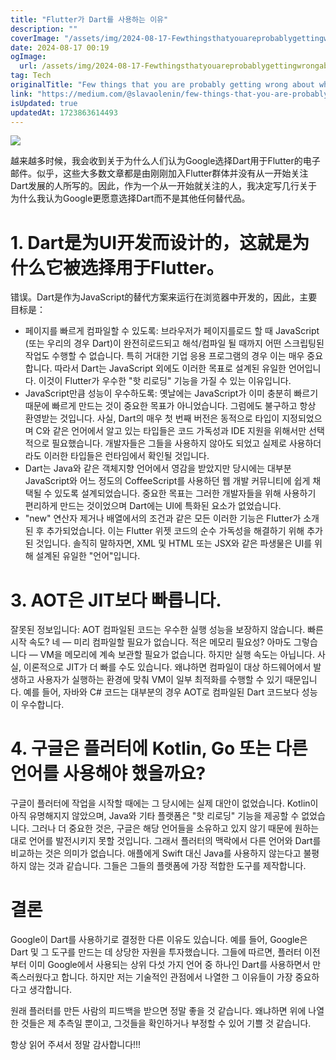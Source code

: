 ```yaml
---
title: "Flutter가 Dart를 사용하는 이유"
description: ""
coverImage: "/assets/img/2024-08-17-FewthingsthatyouareprobablygettingwrongaboutwhyFlutterusesDart_0.png"
date: 2024-08-17 00:19
ogImage: 
  url: /assets/img/2024-08-17-FewthingsthatyouareprobablygettingwrongaboutwhyFlutterusesDart_0.png
tag: Tech
originalTitle: "Few things that you are probably getting wrong about why Flutter uses Dart"
link: "https://medium.com/@slavaolenin/few-things-that-you-are-probably-getting-wrong-about-why-flutter-uses-dart-463ae327abbc"
isUpdated: true
updatedAt: 1723863614493
---
```



<img src="/assets/img/2024-08-17-FewthingsthatyouareprobablygettingwrongaboutwhyFlutterusesDart_0.png" />

越来越多时候，我会收到关于为什么人们认为Google选择Dart用于Flutter的电子邮件。似乎，这些大多数文章都是由刚刚加入Flutter群体并没有从一开始关注Dart发展的人所写的。因此，作为一个从一开始就关注的人，我决定写几行关于为什么我认为Google更愿意选择Dart而不是其他任何替代品。

# 1. Dart是为UI开发而设计的，这就是为什么它被选择用于Flutter。

错误。Dart是作为JavaScript的替代方案来运行在浏览器中开发的，因此，主要目标是：

<div class="content-ad"></div>

- 페이지를 빠르게 컴파일할 수 있도록: 브라우저가 페이지를로드 할 때 JavaScript (또는 우리의 경우 Dart)이 완전히로드되고 해석/컴파일 될 때까지 어떤 스크립팅된 작업도 수행할 수 없습니다. 특히 거대한 기업 응용 프로그램의 경우 이는 매우 중요합니다. 따라서 Dart는 JavaScript 외에도 이러한 목표로 설계된 유일한 언어입니다. 이것이 Flutter가 우수한 "핫 리로딩" 기능을 가질 수 있는 이유입니다.
- JavaScript만큼 성능이 우수하도록: 옛날에는 JavaScript가 이미 충분히 빠르기 때문에 빠르게 만드는 것이 중요한 목표가 아니었습니다. 그럼에도 불구하고 항상 환영받는 것입니다. 사실, Dart의 매우 첫 번째 버전은 동적으로 타입이 지정되었으며 C와 같은 언어에서 알고 있는 타입들은 코드 가독성과 IDE 지원을 위해서만 선택적으로 필요했습니다. 개발자들은 그들을 사용하지 않아도 되었고 실제로 사용하더라도 이러한 타입들은 런타임에서 확인될 것입니다.
- Dart는 Java와 같은 객체지향 언어에서 영감을 받았지만 당시에는 대부분 JavaScript와 어느 정도의 CoffeeScript를 사용하던 웹 개발 커뮤니티에 쉽게 채택될 수 있도록 설계되었습니다. 중요한 목표는 그러한 개발자들을 위해 사용하기 편리하게 만드는 것이었으며 Dart에는 UI에 특화된 요소가 없었습니다.
- "new" 연산자 제거나 배열에서의 조건과 같은 모든 이러한 기능은 Flutter가 소개된 후 추가되었습니다. 이는 Flutter 위젯 코드의 순수 가독성을 해결하기 위해 추가된 것입니다. 솔직히 말하자면, XML 및 HTML 또는 JSX와 같은 파생물은 UI를 위해 설계된 유일한 "언어"입니다.

<div class="content-ad"></div>

# 3. AOT은 JIT보다 빠릅니다.

잘못된 정보입니다: AOT 컴파일된 코드는 우수한 실행 성능을 보장하지 않습니다. 빠른 시작 속도? 네 — 미리 컴파일할 필요가 없습니다. 적은 메모리 필요성? 아마도 그렇습니다 — VM을 메모리에 계속 보관할 필요가 없습니다. 하지만 실행 속도는 아닙니다. 사실, 이론적으로 JIT가 더 빠를 수도 있습니다. 왜냐하면 컴파일이 대상 하드웨어에서 발생하고 사용자가 실행하는 환경에 맞춰 VM이 일부 최적화를 수행할 수 있기 때문입니다. 예를 들어, 자바와 C# 코드는 대부분의 경우 AOT로 컴파일된 Dart 코드보다 성능이 우수합니다.

# 4. 구글은 플러터에 Kotlin, Go 또는 다른 언어를 사용해야 했을까요?

구글이 플러터에 작업을 시작할 때에는 그 당시에는 실제 대안이 없었습니다. Kotlin이 아직 유명해지지 않았으며, Java와 기타 플랫폼은 "핫 리로딩" 기능을 제공할 수 없었습니다. 그러나 더 중요한 것은, 구글은 해당 언어들을 소유하고 있지 않기 때문에 원하는 대로 언어를 발전시키지 못할 것입니다. 그래서 플러터의 맥락에서 다른 언어와 Dart를 비교하는 것은 의미가 없습니다. 애플에게 Swift 대신 Java를 사용하지 않는다고 불평하지 않는 것과 같습니다. 그들은 그들의 플랫폼에 가장 적합한 도구를 제작합니다.

<div class="content-ad"></div>

# 결론

Google이 Dart를 사용하기로 결정한 다른 이유도 있습니다. 예를 들어, Google은 Dart 및 그 도구를 만드는 데 상당한 자원을 투자했습니다. 그들에 따르면, 플러터 이전부터 이미 Google에서 사용되는 상위 다섯 가지 언어 중 하나인 Dart를 사용하면서 만족스러웠다고 합니다. 하지만 저는 기술적인 관점에서 나열한 그 이유들이 가장 중요하다고 생각합니다.

원래 플러터를 만든 사람의 피드백을 받으면 정말 좋을 것 같습니다. 왜냐하면 위에 나열한 것들은 제 추측일 뿐이고, 그것들을 확인하거나 부정할 수 있어 기쁠 것 같습니다.

항상 읽어 주셔서 정말 감사합니다!!!
